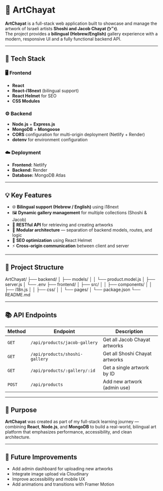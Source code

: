 # 🎨 ArtChayat

**ArtChayat** is a full-stack web application built to showcase and manage the artwork of Israeli artists **Shoshi and Jacob Chayat (ז״ל)**.  
The project provides a **bilingual (Hebrew/English)** gallery experience with a modern, responsive UI and a fully functional backend API.

---

## 🚀 Tech Stack

### 🖥️ Frontend
- **React**
- **React-i18next** (bilingual support)
- **React Helmet** for SEO
- **CSS Modules**

### ⚙️ Backend
- **Node.js** + **Express.js**
- **MongoDB** + **Mongoose**
- **CORS** configuration for multi-origin deployment (Netlify + Render)
- **dotenv** for environment configuration

### ☁️ Deployment
- **Frontend:** Netlify  
- **Backend:** Render  
- **Database:** MongoDB Atlas  

---

## 💡 Key Features
- 🌐 **Bilingual support (Hebrew / English)** using i18next  
- 🖼️ **Dynamic gallery management** for multiple collections (Shoshi & Jacob)  
- 🔗 **RESTful API** for retrieving and creating artworks  
- 🧩 **Modular architecture** — separation of backend models, routes, and logic  
- 🎯 **SEO optimization** using React Helmet  
- ⚡ **Cross-origin communication** between client and server  

---

## 📁 Project Structure
ArtChayat/
├── backend/
│ ├── models/
│ │ └── product.model.js
│ ├── server.js
│ └── .env
├── frontend/
│ ├── src/
│ │ ├── components/
│ │ ├── i18n.js
│ │ ├── css/
│ │ └── pages/
│ └── package.json
└── README.md

---

## 📚 API Endpoints

| Method | Endpoint | Description |
|--------|-----------|-------------|
| `GET` | `/api/products/jacob-gallery` | Get all Jacob Chayat artworks |
| `GET` | `/api/products/shoshi-gallery` | Get all Shoshi Chayat artworks |
| `GET` | `/api/products/:gallery/:id` | Get a single artwork by ID |
| `POST` | `/api/products` | Add new artwork (admin use) |

---

## 🎯 Purpose
**ArtChayat** was created as part of my full-stack learning journey — combining **React**, **Node.js**, and **MongoDB** to build a real-world, bilingual art platform that emphasizes performance, accessibility, and clean architecture.

---

## 🧠 Future Improvements
- Add admin dashboard for uploading new artworks  
- Integrate image upload via Cloudinary  
- Improve accessibility and mobile UX  
- Add animations and transitions with Framer Motion  
